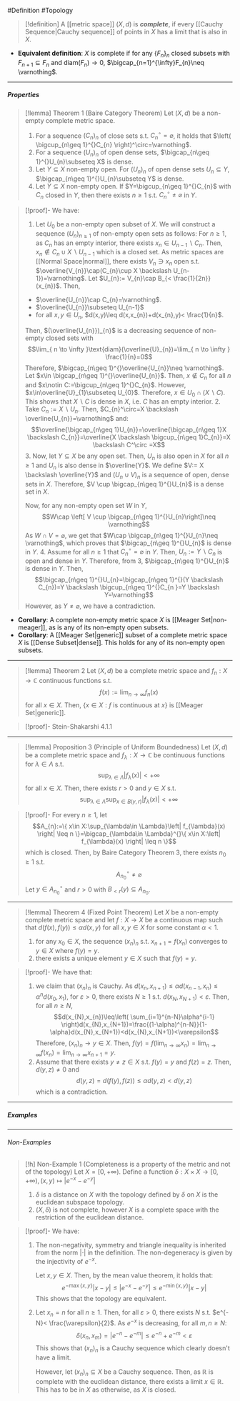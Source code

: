 #Definition #Topology 

> [!definition]
> A [[metric space]] $(X,d)$ is ***complete***, if every [[Cauchy Sequence|Cauchy sequence]] of points in $X$ has a limit that is also in $X$.
- **Equivalent definition**: $X$ is complete if for any $\{ F_{n} \}_{n}$ closed subsets with $F_{n+1}\subseteq F_{n}$ and $\text{diam}(F_{n})\to{0}$, $\bigcap_{n=1}^{\infty}F_{n}\neq \varnothing$.
---
##### Properties
> [!lemma] Theorem 1 (Baire Category Theorem)
> Let $(X,d)$ be a non-empty complete metric space. 
> 1. For a sequence $(C_{n})_{n}$ of close sets s.t. $C_{n}^\circ=\varnothing$, it holds that $\left( \bigcup_{n\geq 1}^{}C_{n} \right)^\circ=\varnothing$.
> 2. For a sequence $(U_{n})_{n}$ of open dense sets, $\bigcap_{n\geq 1}^{}U_{n}\subseteq X$ is dense.
> 3. Let $Y\subseteq X$ non-empty open. For $(U_{n})_{n}$ of open dense sets $U_{n}\subseteq Y$, $\bigcap_{n\geq 1}^{}U_{n}\subseteq Y$ is dense.
> 5. Let  $Y\subseteq X$ non-empty open. If $Y=\bigcup_{n\geq 1}^{}C_{n}$ with $C_{n}$ closed in $Y$, then there exists $n\geq 1$ s.t. $C_{n}^\circ\neq \varnothing$ in $Y$.

> [!proof]-
> We have:
> 1. Let $U_{0}$ be a non-empty open subset of $X$. We will construct a sequence $(U_{n})_{n\geq 1}$ of non-empty open sets as follows: For $n\geq 1$, as $C_{n}$ has an empty interior, there exists $x_{n}\in U_{n-1} \backslash C_{n}$. Then, $x_{n}\notin C_{n} \cup X\backslash U_{n-1}$ which is a closed set. As metric spaces are [[Normal Space|normal]], there exists $V_{n}\ni x_{n}$ open s.t. $\overline{V_{n}}\cap(C_{n}\cup X \backslash U_{n-1})=\varnothing$. Let $U_{n}:= V_{n}\cap B_{< \frac{1}{2n}}(x_{n})$. Then,
> 	- $\overline{U_{n}}\cap C_{n}=\varnothing$.
> 	- $\overline{U_{n}}\subseteq U_{n-1}$
> 	- for all $x,y\in U_{n}$, $d(x,y)\leq d(x,x_{n})+d(x_{n},y)< \frac{1}{n}$.
> 	
> 	Then, $(\overline{U_{n}})_{n}$ is a decreasing sequence of non-empty closed sets with $$\lim_{ n \to \infty }\text{diam}(\overline{U}_{n})=\lim_{ n \to \infty } \frac{1}{n}=0$$Therefore, $\bigcap_{n\geq 1}^{}\overline{U_{n}}\neq \varnothing$. Let  $x\in \bigcap_{n\geq 1}^{}\overline{U_{n}}$. Then, $x\notin C_{n}$ for all $n$ and $x\notin C:=\bigcup_{n\geq 1}^{}C_{n}$. However, $x\in\overline{U}_{1}\subseteq U_{0}$. Therefore, $x\in U_{0}\cap(X \backslash C)$. This shows that $X\backslash C$ is dense in $X$, i.e. $C$ has an empty interior. 
> 2. Take $C_{n}:= X \backslash U_{n}$. Then, $C_{n}^\circ=X \backslash \overline{U_{n}}=\varnothing$ and: $$\overline{\bigcap_{n\geq 1}U_{n}}=\overline{\bigcap_{n\geq 1}X \backslash C_{n}}=\overline{X \backslash \bigcup_{n\geq 1}C_{n}}=X \backslash C^\circ =X$$
> 3. Now, let $Y\subseteq X$ be any open set. Then, $U_{n}$ is also open in $X$ for all $n\geq 1$ and $U_{n}$ is also dense in $\overline{Y}$. We define $V:= X \backslash \overline{Y}$ and $(U_{n}\cup V)_{n}$ is a sequence of open, dense sets in $X$. Therefore, $V \cup \bigcap_{n\geq 1}^{}U_{n}$ is a dense set in $X$. 
>    
>    Now, for any non-empty open set $W$ in $Y$, $$W\cap \left[  V \cup \bigcap_{n\geq 1}^{}U_{n}\right]\neq \varnothing$$
> 	As $W \cap V=\varnothing$, we get that $W\cap \bigcap_{n\geq 1}^{}U_{n}\neq \varnothing$, which proves that $\bigcap_{n\geq 1}^{}U_{n}$ is dense in $Y$.
> 4. Assume for all $n\geq 1$ that $C_{n}^\circ=\varnothing$ in $Y$. Then, $U_{n}:= Y \backslash C_{n}$ is open and dense in $Y$. Therefore, from 3, $\bigcap_{n\geq 1}^{}U_{n}$ is dense in $Y$. Then,
> 	$$\bigcap_{n\geq 1}^{}U_{n}=\bigcap_{n\geq 1}^{}(Y \backslash C_{n})=Y \backslash \bigcup_{n\geq 1}^{}C_{n }=Y \backslash Y=\varnothing$$However, as $Y \neq \varnothing$, we have a contradiction.

- **Corollary**: A complete non-empty metric space $X$ is [[Meager Set|non-meager]], as is any of its non-empty open subsets.
- **Corollary**: A [[Meager Set|generic]] subset of a complete metric space $X$ is [[Dense Subset|dense]]. This holds for any of its non-empty open subsets.
---
> [!lemma] Theorem 2
> Let $(X,d)$ be a complete metric space and $f_{n}: X\to \mathbb{C}$ continuous functions s.t. $$f(x):=\lim_{ n \to \infty } f_{n}(x)$$for all $x\in X$. Then, $\{ x\in X:f\text{ is continuous at }x \}$ is [[Meager Set|generic]].

> [!proof]-
> Stein-Shakarshi 4.1.1

---
> [!lemma] Proposition 3 (Principle of Uniform Boundedness)
> Let $(X,d)$ be a complete metric space and $f_{\lambda}:X \to \mathbb{C}$ be continuous functions for $\lambda\in \Lambda$ s.t. $$\sup_{\lambda\in \Lambda}\left| f_{\lambda}(x) \right| <+\infty$$for all $x\in X$. Then, there exists $r>0$ and $y\in X$ s.t. $$\sup_{\lambda\in \Lambda}\sup_{x\in B(y,r)}\left| f_{\lambda}(x) \right| <+\infty$$

> [!proof]-
> For every $n\geq 1$, let $$A_{n}:=\{ x\in X:\sup_{\lambda\in \Lambda}\left| f_{\lambda}(x) \right| \leq n \}=\bigcap_{\lambda\in \Lambda}^{}\{ x\in X:\left| f_{\lambda}(x) \right| \leq n \}$$which is closed. Then, by Baire Category Theorem 3, there exists $n_{0}\geq 1$ s.t. $$A_{n_{0}}^\circ \neq \varnothing$$Let $y\in A^\circ_{n_{0}}$ and $r>0$ with $B_{<r}(y)\subseteq A_{n_{0}}$.
---
> [!lemma] Theorem 4 (Fixed Point Theorem)
> Let $X$ be a non-empty complete metric space and let $f:X\to X$ be a continuous map such that $d(f(x),f(y))\leq\alpha d(x,y)$ for all $x,y\in X$ for some constant $\alpha<1$.
> 1. for any $x_{0}\in X$, the sequence $(x_{n})_{n}$ s.t. $x_{n+1}=f(x_{n})$ converges to $y\in X$ where  $f(y)=y$.
> 2. there exists a unique element $y\in X$ such that $f(y)=y$.

> [!proof]-
> We have that: 
> 1. we claim that $(x_{n})_{n}$ is Cauchy. As $d(x_{n},x_{n+1})\leq\alpha d(x_{n-1},x_{n})\leq\alpha^nd(x_{0},x_{1})$, for $\varepsilon>0$, there exists $N\geq 1$ s.t. $d(x_{N},x_{N+1})<\varepsilon$.  Then, for all $n\geq N$, $$d(x_{N},x_{n})\leq\left( \sum_{i=1}^{n-N}\alpha^{i-1} \right)d(x_{N},x_{N+1})=\frac{(1-\alpha)^{n-N}}{1-\alpha}d(x_{N},x_{N+1})<d(x_{N},x_{N+1})<\varepsilon$$Therefore, $(x_{n})_{n}\to y\in X$. Then, $f(y)=f(\lim_{ n \to \infty }x_{n})=\lim_{ n \to \infty }f(x_{n})=\lim_{ n \to \infty }x_{n+1}=y$.
> 2. Assume that there exists $y\neq z\in X$ s.t. $f(y)=y$ and $f(z)=z$. Then, $d(y,z)\neq0$ and $$d(y,z)=d(f(y),f(z))\leq\alpha d(y,z)<d(y,z)$$which is a contradiction.
---
##### Examples
---
###### Non-Examples
> [!h] Non-Example 1 (Completeness is a property of the metric and not of the topology)
> Let $X=[0,+\infty)$. Define a function $\delta:X\times X\to [0,+\infty),(x,y)\mapsto \left| e^{-x}-e^{-y} \right|$
> 1. $\delta$ is a distance on $X$ with the topology defined by $\delta$ on $X$ is the euclidean subspace topology.
> 3. $(X,\delta)$ is not complete, however $X$ is a complete space with the restriction of the euclidean distance.

> [!proof]-
> We have:
> 1. The non-negativity, symmetry and triangle inequality is inherited from the norm $\left| \cdot  \right|$ in the definition. The non-degeneracy is given by the injectivity of $e^{-x}$. 
>    
>    Let $x,y\in X$. Then, by the mean value theorem, it holds that: $$e^{-\max\{ x,y \}}\left| x-y \right| \leq\left| e^{-x}-e^{-y} \right| \leq e^{-\min\{ x,y \}}\left| x-y \right| $$This shows that the topology are equivalent.
> 3. Let $x_{n}=n$ for all $n\geq 1$. Then, for all $\varepsilon>0$, there exists $N$ s.t. $e^{-N}< \frac{\varepsilon}{2}$. As $e^{-x}$ is decreasing, for all $m,n\geq N$: $$\delta(x_{n},x_{m})=\left| e^{-n}-e^{-m} \right|\leq e^{-n}+e^{-m}<\varepsilon $$This shows that $(x_{n})_{n}$ is a Cauchy sequence which clearly doesn't have a limit.
>    
>    However, let $(x_{n})_{n}\subseteq X$ be a Cauchy sequence. Then, as $\mathbb{R}$ is complete with the euclidean distance, there exists a limit $x\in \mathbb{R}$. This has to be in $X$ as otherwise, as $X$ is closed.